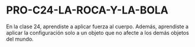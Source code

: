 # PRO-C24-LA-ROCA-Y-LA-BOLA
En la clase 24, aprendiste a aplicar fuerza al cuerpo. Además, aprendiste a aplicar la configuración solo a un objeto que no afecte a los demás objetos del mundo.
